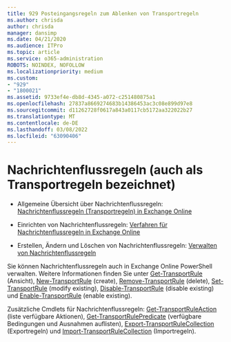 ```yaml
---
title: 929 Posteingangsregeln zum Ablenken von Transportregeln
ms.author: chrisda
author: chrisda
manager: dansimp
ms.date: 04/21/2020
ms.audience: ITPro
ms.topic: article
ms.service: o365-administration
ROBOTS: NOINDEX, NOFOLLOW
ms.localizationpriority: medium
ms.custom:
- "929"
- "1800021"
ms.assetid: 9733ef4e-db8d-4345-a072-c251480875a1
ms.openlocfilehash: 27837a8669274683b14386453ac3c08e899d97e8
ms.sourcegitcommit: d11262728f0617a843a0117cb5172aa322022b27
ms.translationtype: MT
ms.contentlocale: de-DE
ms.lasthandoff: 03/08/2022
ms.locfileid: "63090406"
---
```

# <a name="mail-flow-rules-also-known-as-transport-rules"></a>Nachrichtenflussregeln (auch als Transportregeln bezeichnet)

- Allgemeine Übersicht über Nachrichtenflussregeln: [Nachrichtenflussregeln (Transportregeln) in Exchange Online](https://technet.microsoft.com/library/jj919238.aspx)

- Einrichten von Nachrichtenflussregeln: [Verfahren für Nachrichtenflussregeln in Exchange Online](https://technet.microsoft.com/library/dn600436.aspx)

- Erstellen, Ändern und Löschen von Nachrichtenflussregeln: [Verwalten von Nachrichtenflussregeln](https://technet.microsoft.com/library/jj657505.aspx)

Sie können Nachrichtenflussregeln auch in Exchange Online PowerShell verwalten. Weitere Informationen finden Sie unter [Get-TransportRule](https://docs.microsoft.com/powershell/module/exchange/policy-and-compliance/get-transportrule) (Ansicht), [New-TransportRule](https://docs.microsoft.com/powershell/module/exchange/policy-and-compliance/new-transportrule) (create), [Remove-TransportRule](https://docs.microsoft.com/powershell/module/exchange/policy-and-compliance/remove-transportrule) (delete), [Set-TransportRule](https://docs.microsoft.com/powershell/module/exchange/policy-and-compliance/set-transportrule) (modify existing), [Disable-TransportRule](https://docs.microsoft.com/powershell/module/exchange/policy-and-compliance/disable-transportrule) (disable existing) und [Enable-TransportRule](https://docs.microsoft.com/powershell/module/exchange/policy-and-compliance/enable-transportrule) (enable existing).

Zusätzliche Cmdlets für Nachrichtenflussregeln: [Get-TransportRuleAction](https://docs.microsoft.com/powershell/module/exchange/policy-and-compliance/get-transportruleaction) (liste verfügbare Aktionen), [Get-TransportRulePredicate](https://docs.microsoft.com/powershell/module/exchange/policy-and-compliance/get-transportrulepredicate) (verfügbare Bedingungen und Ausnahmen auflisten), [Export-TransportRuleCollection](https://docs.microsoft.com/powershell/module/exchange/policy-and-compliance/export-transportrulecollection) (Exportregeln) und [Import-TransportRuleCollection](https://docs.microsoft.com/powershell/module/exchange/policy-and-compliance/import-transportrulecollection) (Importregeln).
